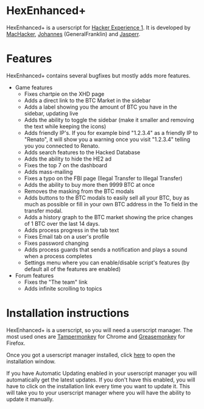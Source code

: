# HexEnhanced+
HexEnhanced+ is a userscript for [Hacker Experience 1](https://legacy.hackerexperience.com/). It is developed by [MacHacker](https://github.com/NoahCardoza), [Johannes](https://github.com/Johannes2306) (GeneralFranklin) and [Jasperr](https://github.com/jmerle).

# Features
HexEnhanced+ contains several bugfixes but mostly adds more features.
- Game features
  * Fixes chartpie on the XHD page
  * Adds a direct link to the BTC Market in the sidebar
  * Adds a label showing you the amount of BTC you have in the sidebar, updating live
  * Adds the ability to toggle the sidebar (make it smaller and removing the text while keeping the icons)
  * Adds friendly IP's. If you for example bind "1.2.3.4" as a friendly IP to "Renato", it will show you a warning once you visit "1.2.3.4" telling you you connected to Renato.
  * Adds search features to the Hacked Database
  * Adds the ability to hide the HE2 ad
  * Fixes the top 7 on the dashboard
  * Adds mass-mailing
  * Fixes a typo on the FBI page (Ilegal Transfer to Illegal Transfer)
  * Adds the ability to buy more then 9999 BTC at once
  * Removes the masking from the BTC modals
  * Adds buttons to the BTC modals to easily sell all your BTC, buy as much as possible or fill in your own BTC address in the To field in the transfer modal.
  * Adds a history graph to the BTC market showing the price changes of 1 BTC over the last 14 days.
  * Adds process progress in the tab text
  * Fixes Email tab on a user's profile
  * Fixes password changing
  * Adds process guards that sends a notification and plays a sound when a process completes
  * Settings menu where you can enable/disable script's features (by default all of the features are enabled)
- Forum features
  * Fixes the "The team" link
  * Adds infinite scrolling to topics

# Installation instructions
HexEnhanced+ is a userscript, so you will need a userscript manager. The most used ones are [Tampermonkey](https://chrome.google.com/webstore/detail/tampermonkey/dhdgffkkebhmkfjojejmpbldmpobfkfo) for Chrome and [Greasemonkey](https://addons.mozilla.org/en-US/firefox/addon/greasemonkey/) for Firefox.

Once you got a userscript manager installed, click [here](https://github.com/Johannes2306/Hex-Enhanced-Plus/raw/master/HexEnhancedPlus.user.js) to open the installation window.

If you have Automatic Updating enabled in your userscript manager you will automatically get the latest updates. If you don't have this enabled, you will have to click on the installation link every time you want to update it. This will take you to your userscript manager where you will have the ability to update it manually.
